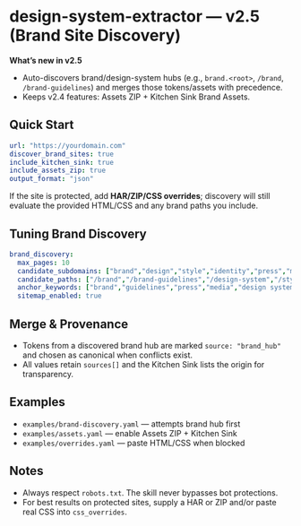 # design-system-extractor — v2.5 (Brand Site Discovery)

**What’s new in v2.5**
- Auto-discovers brand/design-system hubs (e.g., `brand.<root>`, `/brand`, `/brand-guidelines`) and merges those tokens/assets with precedence.
- Keeps v2.4 features: Assets ZIP + Kitchen Sink Brand Assets.

## Quick Start
```yaml
url: "https://yourdomain.com"
discover_brand_sites: true
include_kitchen_sink: true
include_assets_zip: true
output_format: "json"
```
If the site is protected, add **HAR/ZIP/CSS overrides**; discovery will still evaluate the provided HTML/CSS and any brand paths you include.

## Tuning Brand Discovery
```yaml
brand_discovery:
  max_pages: 10
  candidate_subdomains: ["brand","design","style","identity","press","media","assets"]
  candidate_paths: ["/brand","/brand-guidelines","/design-system","/styleguide","/press","/media-kit"]
  anchor_keywords: ["brand","guidelines","press","media","design system","style guide","logo","download","assets"]
  sitemap_enabled: true
```

## Merge & Provenance
- Tokens from a discovered brand hub are marked `source: "brand_hub"` and chosen as canonical when conflicts exist.
- All values retain `sources[]` and the Kitchen Sink lists the origin for transparency.

## Examples
- `examples/brand-discovery.yaml` — attempts brand hub first
- `examples/assets.yaml` — enable Assets ZIP + Kitchen Sink
- `examples/overrides.yaml` — paste HTML/CSS when blocked

## Notes
- Always respect `robots.txt`. The skill never bypasses bot protections.
- For best results on protected sites, supply a HAR or ZIP and/or paste real CSS into `css_overrides`.
